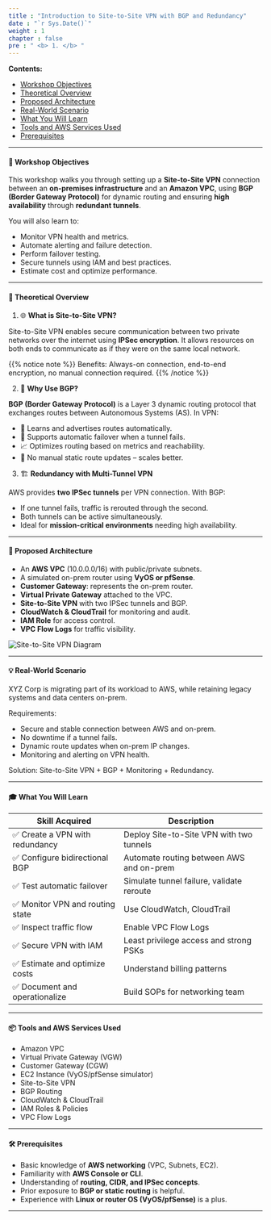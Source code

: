 ```yaml
---
title : "Introduction to Site-to-Site VPN with BGP and Redundancy"
date : "`r Sys.Date()`"
weight : 1
chapter : false
pre : " <b> 1. </b> "
---
```


**Contents:**
- [Workshop Objectives](#-workshop-objectives)
- [Theoretical Overview](#-theoretical-overview)
- [Proposed Architecture](#-proposed-architecture)
- [Real-World Scenario](#-real-world-scenario)
- [What You Will Learn](#-what-you-will-learn)
- [Tools and AWS Services Used](#-tools-and-aws-services-used)
- [Prerequisites](#️-prerequisites)

---

#### 🎯 Workshop Objectives

This workshop walks you through setting up a **Site-to-Site VPN** connection between an **on-premises infrastructure** and an **Amazon VPC**, using **BGP (Border Gateway Protocol)** for dynamic routing and ensuring **high availability** through **redundant tunnels**.

You will also learn to:

- Monitor VPN health and metrics.
- Automate alerting and failure detection.
- Perform failover testing.
- Secure tunnels using IAM and best practices.
- Estimate cost and optimize performance.

---

#### 🧠 Theoretical Overview

1. 🌐 **What is Site-to-Site VPN?**

Site-to-Site VPN enables secure communication between two private networks over the internet using **IPSec encryption**. It allows resources on both ends to communicate as if they were on the same local network.

{{% notice note %}}
Benefits: Always-on connection, end-to-end encryption, no manual connection required.
{{% /notice %}}

2. 🧭 **Why Use BGP?**

**BGP (Border Gateway Protocol)** is a Layer 3 dynamic routing protocol that exchanges routes between Autonomous Systems (AS). In VPN:

- 🧠 Learns and advertises routes automatically.
- 🔁 Supports automatic failover when a tunnel fails.
- 📈 Optimizes routing based on metrics and reachability.
- 🔄 No manual static route updates – scales better.

3. 🏗️ **Redundancy with Multi-Tunnel VPN**

AWS provides **two IPSec tunnels** per VPN connection. With BGP:

- If one tunnel fails, traffic is rerouted through the second.
- Both tunnels can be active simultaneously.
- Ideal for **mission-critical environments** needing high availability.

---

#### 🧩 Proposed Architecture

- An **AWS VPC** (10.0.0.0/16) with public/private subnets.
- A simulated on-prem router using **VyOS or pfSense**.
- **Customer Gateway**: represents the on-prem router.
- **Virtual Private Gateway** attached to the VPC.
- **Site-to-Site VPN** with two IPSec tunnels and BGP.
- **CloudWatch & CloudTrail** for monitoring and audit.
- **IAM Role** for access control.
- **VPC Flow Logs** for traffic visibility.

![Site-to-Site VPN Diagram](/images/1/0001.png?featherlight=false&width=90pc)

---

#### 💡 Real-World Scenario

XYZ Corp is migrating part of its workload to AWS, while retaining legacy systems and data centers on-prem.

Requirements:

- Secure and stable connection between AWS and on-prem.
- No downtime if a tunnel fails.
- Dynamic route updates when on-prem IP changes.
- Monitoring and alerting on VPN health.

Solution: Site-to-Site VPN + BGP + Monitoring + Redundancy.

---

#### 🎓 What You Will Learn

| Skill Acquired                    | Description                               |
| ----------------------------------|-------------------------------------------|
| ✅ Create a VPN with redundancy    | Deploy Site-to-Site VPN with two tunnels  |
| ✅ Configure bidirectional BGP     | Automate routing between AWS and on-prem  |
| ✅ Test automatic failover         | Simulate tunnel failure, validate reroute |
| ✅ Monitor VPN and routing state   | Use CloudWatch, CloudTrail                |
| ✅ Inspect traffic flow            | Enable VPC Flow Logs                      |
| ✅ Secure VPN with IAM             | Least privilege access and strong PSKs   |
| ✅ Estimate and optimize costs     | Understand billing patterns               |
| ✅ Document and operationalize     | Build SOPs for networking team            |

---

#### 📦 Tools and AWS Services Used

- Amazon VPC  
- Virtual Private Gateway (VGW)  
- Customer Gateway (CGW)  
- EC2 Instance (VyOS/pfSense simulator)  
- Site-to-Site VPN  
- BGP Routing  
- CloudWatch & CloudTrail  
- IAM Roles & Policies  
- VPC Flow Logs  

---

#### 🛠️ Prerequisites

- Basic knowledge of **AWS networking** (VPC, Subnets, EC2).
- Familiarity with **AWS Console or CLI**.
- Understanding of **routing, CIDR, and IPSec concepts**.
- Prior exposure to **BGP or static routing** is helpful.
- Experience with **Linux or router OS (VyOS/pfSense)** is a plus.

---
